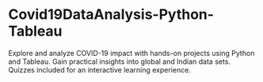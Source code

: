 # Covid19DataAnalysis-Python-Tableau
 Explore and analyze COVID-19 impact with hands-on projects using Python and Tableau. Gain practical insights into global and Indian data sets. Quizzes included for an interactive learning experience.
